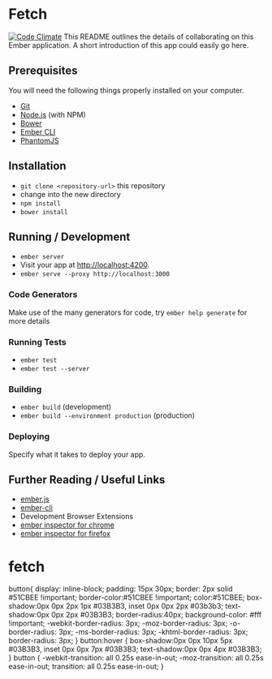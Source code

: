# Fetch
[![Code Climate](https://codeclimate.com/github/Jessica-Koch/fetch/badges/gpa.svg)](https://codeclimate.com/github/Jessica-Koch/fetch)
This README outlines the details of collaborating on this Ember application.
A short introduction of this app could easily go here.

## Prerequisites

You will need the following things properly installed on your computer.

* [Git](http://git-scm.com/)
* [Node.js](http://nodejs.org/) (with NPM)
* [Bower](http://bower.io/)
* [Ember CLI](http://www.ember-cli.com/)
* [PhantomJS](http://phantomjs.org/)

## Installation

* `git clone <repository-url>` this repository
* change into the new directory
* `npm install`
* `bower install`

## Running / Development

* `ember server`
* Visit your app at [http://localhost:4200](http://localhost:4200).
* `ember serve --proxy http://localhost:3000`
### Code Generators

Make use of the many generators for code, try `ember help generate` for more details

### Running Tests

* `ember test`
* `ember test --server`

### Building

* `ember build` (development)
* `ember build --environment production` (production)

### Deploying

Specify what it takes to deploy your app.

## Further Reading / Useful Links

* [ember.js](http://emberjs.com/)
* [ember-cli](http://www.ember-cli.com/)
* Development Browser Extensions
* [ember inspector for chrome](https://chrome.google.com/webstore/detail/ember-inspector/bmdblncegkenkacieihfhpjfppoconhi)
* [ember inspector for firefox](https://addons.mozilla.org/en-US/firefox/addon/ember-inspector/)

# fetch
button{
display: inline-block;
padding: 15px 30px;
border: 2px solid #51CBEE !important;
border-color:#51CBEE !important;
color:#51CBEE;
box-shadow:0px 0px 2px 1px #03B3B3,
inset 0px 0px 2px #03b3b3;
text-shadow:0px 0px 2px #03B3B3;
border-radius:40px;
background-color: #fff !important;
-webkit-border-radius: 3px;
-moz-border-radius: 3px;
-o-border-radius: 3px;
-ms-border-radius: 3px;
-khtml-border-radius: 3px;
border-radius: 3px;
}
button:hover {
box-shadow:0px 0px 10px 5px #03B3B3,
inset 0px 0px 7px #03B3B3;
text-shadow:0px 0px 4px #03B3B3;
}
button {
-webkit-transition: all 0.25s ease-in-out;
-moz-transition: all 0.25s ease-in-out;
transition: all 0.25s ease-in-out;
}